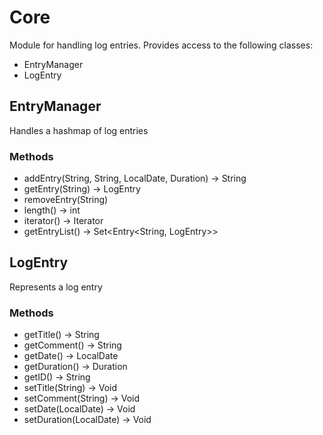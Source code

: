 # Core

Module for handling log entries. Provides access to the following classes:

- EntryManager
- LogEntry

## EntryManager

Handles a hashmap of log entries

### Methods

- addEntry(String, String, LocalDate, Duration) -> String
- getEntry(String) -> LogEntry
- removeEntry(String)
- length() -> int
- iterator() -> Iterator<String>
- getEntryList() -> Set<Entry<String, LogEntry>>


## LogEntry

Represents a log entry

### Methods

- getTitle() -> String
- getComment() -> String
- getDate() -> LocalDate
- getDuration() -> Duration
- getID() -> String
- setTitle(String) -> Void
- setComment(String) -> Void
- setDate(LocalDate) -> Void
- setDuration(LocalDate) -> Void
